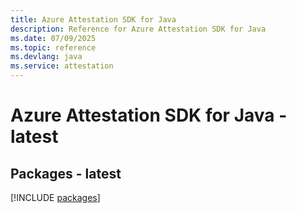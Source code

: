 ```yaml
---
title: Azure Attestation SDK for Java
description: Reference for Azure Attestation SDK for Java
ms.date: 07/09/2025
ms.topic: reference
ms.devlang: java
ms.service: attestation
---
```

# Azure Attestation SDK for Java - latest
## Packages - latest
[!INCLUDE [packages](attestation-index.md)]